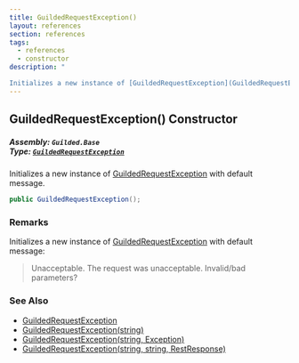 ```yaml
---
title: GuildedRequestException()
layout: references
section: references
tags:
  - references
  - constructor
description: "

Initializes a new instance of [GuildedRequestException](GuildedRequestException 'Guilded.Base.GuildedRequestException') with default message."
---
```


## GuildedRequestException() Constructor
##### **Assembly:** `Guilded.Base`<br/>**Type:** [`GuildedRequestException`](GuildedRequestException 'Guilded.Base.GuildedRequestException')

Initializes a new instance of [GuildedRequestException](GuildedRequestException 'Guilded.Base.GuildedRequestException') with default message.

```csharp
public GuildedRequestException();
```

### Remarks
  
Initializes a new instance of [GuildedRequestException](GuildedRequestException 'Guilded.Base.GuildedRequestException') with default message:  
> Unacceptable. The request was unacceptable. Invalid/bad parameters?

### See Also
- [GuildedRequestException](GuildedRequestException 'Guilded.Base.GuildedRequestException')
- [GuildedRequestException(string)](GuildedRequestException.GuildedRequestException(string) 'Guilded.Base.GuildedRequestException.GuildedRequestException(string)')
- [GuildedRequestException(string, Exception)](GuildedRequestException.GuildedRequestException(string,Exception) 'Guilded.Base.GuildedRequestException.GuildedRequestException(string, System.Exception)')
- [GuildedRequestException(string, string, RestResponse)](GuildedRequestException.GuildedRequestException(string,string,RestResponse) 'Guilded.Base.GuildedRequestException.GuildedRequestException(string, string, RestSharp.RestResponse)')
